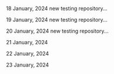 18 January, 2024
new testing repository...

19 January, 2024
new testing repository...

20 January, 2024
new testing repository...

21 January, 2024

22 January, 2024

23 January, 2024